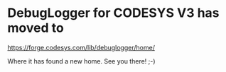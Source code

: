 # DebugLogger for CODESYS V3 has moved to

https://forge.codesys.com/lib/debuglogger/home/ 

Where it has found a new home. See you there! ;-)
